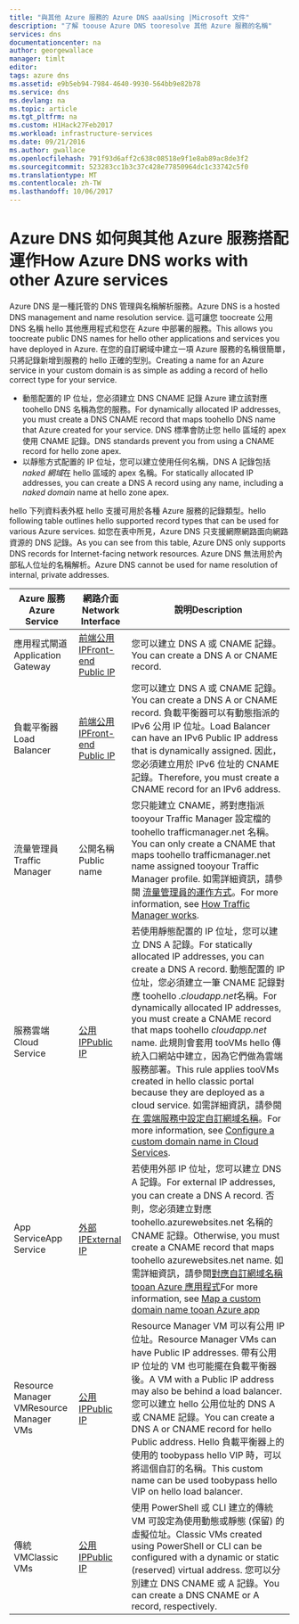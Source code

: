 ```yaml
---
title: "與其他 Azure 服務的 Azure DNS aaaUsing |Microsoft 文件"
description: "了解 toouse Azure DNS tooresolve 其他 Azure 服務的名稱"
services: dns
documentationcenter: na
author: georgewallace
manager: timlt
editor: 
tags: azure dns
ms.assetid: e9b5eb94-7984-4640-9930-564bb9e82b78
ms.service: dns
ms.devlang: na
ms.topic: article
ms.tgt_pltfrm: na
ms.custom: H1Hack27Feb2017
ms.workload: infrastructure-services
ms.date: 09/21/2016
ms.author: gwallace
ms.openlocfilehash: 791f93d6aff2c638c08518e9f1e8ab89ac8de3f2
ms.sourcegitcommit: 523283cc1b3c37c428e77850964dc1c33742c5f0
ms.translationtype: MT
ms.contentlocale: zh-TW
ms.lasthandoff: 10/06/2017
---
```

# <a name="how-azure-dns-works-with-other-azure-services"></a><span data-ttu-id="1a28f-103">Azure DNS 如何與其他 Azure 服務搭配運作</span><span class="sxs-lookup"><span data-stu-id="1a28f-103">How Azure DNS works with other Azure services</span></span>

<span data-ttu-id="1a28f-104">Azure DNS 是一種託管的 DNS 管理與名稱解析服務。</span><span class="sxs-lookup"><span data-stu-id="1a28f-104">Azure DNS is a hosted DNS management and name resolution service.</span></span> <span data-ttu-id="1a28f-105">這可讓您 toocreate 公用 DNS 名稱 hello 其他應用程式和您在 Azure 中部署的服務。</span><span class="sxs-lookup"><span data-stu-id="1a28f-105">This allows you toocreate public DNS names for hello other applications and services you have deployed in Azure.</span></span> <span data-ttu-id="1a28f-106">在您的自訂網域中建立一項 Azure 服務的名稱很簡單，只將記錄新增到服務的 hello 正確的型別。</span><span class="sxs-lookup"><span data-stu-id="1a28f-106">Creating a name for an Azure service in your custom domain is as simple as adding a record of hello correct type for your service.</span></span>

* <span data-ttu-id="1a28f-107">動態配置的 IP 位址，您必須建立 DNS CNAME 記錄 Azure 建立該對應 toohello DNS 名稱為您的服務。</span><span class="sxs-lookup"><span data-stu-id="1a28f-107">For dynamically allocated IP addresses, you must create a DNS CNAME record that maps toohello DNS name that Azure created for your service.</span></span> <span data-ttu-id="1a28f-108">DNS 標準會防止您 hello 區域的 apex 使用 CNAME 記錄。</span><span class="sxs-lookup"><span data-stu-id="1a28f-108">DNS standards prevent you from using a CNAME record for hello zone apex.</span></span>
* <span data-ttu-id="1a28f-109">以靜態方式配置的 IP 位址，您可以建立使用任何名稱，DNS A 記錄包括*naked 網域*在 hello 區域的 apex 名稱。</span><span class="sxs-lookup"><span data-stu-id="1a28f-109">For statically allocated IP addresses, you can create a DNS A record using any name, including a *naked domain* name at hello zone apex.</span></span>

<span data-ttu-id="1a28f-110">hello 下列資料表外框 hello 支援可用於各種 Azure 服務的記錄類型。</span><span class="sxs-lookup"><span data-stu-id="1a28f-110">hello following table outlines hello supported record types that can be used for various Azure services.</span></span> <span data-ttu-id="1a28f-111">如您在表中所見，Azure DNS 只支援網際網路面向網路資源的 DNS 記錄。</span><span class="sxs-lookup"><span data-stu-id="1a28f-111">As you can see from this table, Azure DNS only supports DNS records for Internet-facing network resources.</span></span> <span data-ttu-id="1a28f-112">Azure DNS 無法用於內部私人位址的名稱解析。</span><span class="sxs-lookup"><span data-stu-id="1a28f-112">Azure DNS cannot be used for name resolution of internal, private addresses.</span></span>

| <span data-ttu-id="1a28f-113">Azure 服務</span><span class="sxs-lookup"><span data-stu-id="1a28f-113">Azure Service</span></span> | <span data-ttu-id="1a28f-114">網路介面</span><span class="sxs-lookup"><span data-stu-id="1a28f-114">Network Interface</span></span> | <span data-ttu-id="1a28f-115">說明</span><span class="sxs-lookup"><span data-stu-id="1a28f-115">Description</span></span> |
| --- | --- | --- |
| <span data-ttu-id="1a28f-116">應用程式閘道</span><span class="sxs-lookup"><span data-stu-id="1a28f-116">Application Gateway</span></span> |[<span data-ttu-id="1a28f-117">前端公用 IP</span><span class="sxs-lookup"><span data-stu-id="1a28f-117">Front-end Public IP</span></span>](dns-custom-domain.md#public-ip-address) |<span data-ttu-id="1a28f-118">您可以建立 DNS A 或 CNAME 記錄。</span><span class="sxs-lookup"><span data-stu-id="1a28f-118">You can create a DNS A or CNAME record.</span></span> |
| <span data-ttu-id="1a28f-119">負載平衡器</span><span class="sxs-lookup"><span data-stu-id="1a28f-119">Load Balancer</span></span> |[<span data-ttu-id="1a28f-120">前端公用 IP</span><span class="sxs-lookup"><span data-stu-id="1a28f-120">Front-end Public IP</span></span>](dns-custom-domain.md#public-ip-address)  |<span data-ttu-id="1a28f-121">您可以建立 DNS A 或 CNAME 記錄。</span><span class="sxs-lookup"><span data-stu-id="1a28f-121">You can create a DNS A or CNAME record.</span></span> <span data-ttu-id="1a28f-122">負載平衡器可以有動態指派的 IPv6 公用 IP 位址。</span><span class="sxs-lookup"><span data-stu-id="1a28f-122">Load Balancer can have an IPv6 Public IP address that is dynamically assigned.</span></span> <span data-ttu-id="1a28f-123">因此，您必須建立用於 IPv6 位址的 CNAME 記錄。</span><span class="sxs-lookup"><span data-stu-id="1a28f-123">Therefore, you must create a CNAME record for an IPv6 address.</span></span> |
| <span data-ttu-id="1a28f-124">流量管理員</span><span class="sxs-lookup"><span data-stu-id="1a28f-124">Traffic Manager</span></span> |<span data-ttu-id="1a28f-125">公開名稱</span><span class="sxs-lookup"><span data-stu-id="1a28f-125">Public name</span></span> |<span data-ttu-id="1a28f-126">您只能建立 CNAME，將對應指派 tooyour Traffic Manager 設定檔的 toohello trafficmanager.net 名稱。</span><span class="sxs-lookup"><span data-stu-id="1a28f-126">You can only create a CNAME that maps toohello trafficmanager.net name assigned tooyour Traffic Manager profile.</span></span> <span data-ttu-id="1a28f-127">如需詳細資訊，請參閱 [流量管理員的運作方式](../traffic-manager/traffic-manager-overview.md#traffic-manager-example)。</span><span class="sxs-lookup"><span data-stu-id="1a28f-127">For more information, see [How Traffic Manager works](../traffic-manager/traffic-manager-overview.md#traffic-manager-example).</span></span> |
| <span data-ttu-id="1a28f-128">服務雲端</span><span class="sxs-lookup"><span data-stu-id="1a28f-128">Cloud Service</span></span> |[<span data-ttu-id="1a28f-129">公用 IP</span><span class="sxs-lookup"><span data-stu-id="1a28f-129">Public IP</span></span>](dns-custom-domain.md#public-ip-address) |<span data-ttu-id="1a28f-130">若使用靜態配置的 IP 位址，您可以建立 DNS A 記錄。</span><span class="sxs-lookup"><span data-stu-id="1a28f-130">For statically allocated IP addresses, you can create a DNS A record.</span></span> <span data-ttu-id="1a28f-131">動態配置的 IP 位址，您必須建立一筆 CNAME 記錄對應 toohello *.cloudapp.net*名稱。</span><span class="sxs-lookup"><span data-stu-id="1a28f-131">For dynamically allocated IP addresses, you must create a CNAME record that maps toohello *cloudapp.net* name.</span></span> <span data-ttu-id="1a28f-132">此規則會套用 tooVMs hello 傳統入口網站中建立，因為它們做為雲端服務部署。</span><span class="sxs-lookup"><span data-stu-id="1a28f-132">This rule applies tooVMs created in hello classic portal because they are deployed as a cloud service.</span></span> <span data-ttu-id="1a28f-133">如需詳細資訊，請參閱 [在 雲端服務中設定自訂網域名稱](../cloud-services/cloud-services-custom-domain-name-portal.md)。</span><span class="sxs-lookup"><span data-stu-id="1a28f-133">For more information, see [Configure a custom domain name in Cloud Services](../cloud-services/cloud-services-custom-domain-name-portal.md).</span></span> |
| <span data-ttu-id="1a28f-134">App Service</span><span class="sxs-lookup"><span data-stu-id="1a28f-134">App Service</span></span> | [<span data-ttu-id="1a28f-135">外部 IP</span><span class="sxs-lookup"><span data-stu-id="1a28f-135">External IP</span></span>](dns-custom-domain.md#app-service-web-apps) |<span data-ttu-id="1a28f-136">若使用外部 IP 位址，您可以建立 DNS A 記錄。</span><span class="sxs-lookup"><span data-stu-id="1a28f-136">For external IP addresses, you can create a DNS A record.</span></span> <span data-ttu-id="1a28f-137">否則，您必須建立對應 toohello.azurewebsites.net 名稱的 CNAME 記錄。</span><span class="sxs-lookup"><span data-stu-id="1a28f-137">Otherwise, you must create a CNAME record that maps toohello azurewebsites.net name.</span></span> <span data-ttu-id="1a28f-138">如需詳細資訊，請參閱[對應自訂網域名稱 tooan Azure 應用程式](../app-service-web/web-sites-custom-domain-name.md)</span><span class="sxs-lookup"><span data-stu-id="1a28f-138">For more information, see [Map a custom domain name tooan Azure app](../app-service-web/web-sites-custom-domain-name.md)</span></span> |
| <span data-ttu-id="1a28f-139">Resource Manager VM</span><span class="sxs-lookup"><span data-stu-id="1a28f-139">Resource Manager VMs</span></span> |[<span data-ttu-id="1a28f-140">公用 IP</span><span class="sxs-lookup"><span data-stu-id="1a28f-140">Public IP</span></span>](dns-custom-domain.md#public-ip-address) |<span data-ttu-id="1a28f-141">Resource Manager VM 可以有公用 IP 位址。</span><span class="sxs-lookup"><span data-stu-id="1a28f-141">Resource Manager VMs can have Public IP addresses.</span></span> <span data-ttu-id="1a28f-142">帶有公用 IP 位址的 VM 也可能擺在負載平衡器後。</span><span class="sxs-lookup"><span data-stu-id="1a28f-142">A VM with a Public IP address may also be behind a load balancer.</span></span> <span data-ttu-id="1a28f-143">您可以建立 hello 公用位址的 DNS A 或 CNAME 記錄。</span><span class="sxs-lookup"><span data-stu-id="1a28f-143">You can create a DNS A or CNAME record for hello Public address.</span></span> <span data-ttu-id="1a28f-144">Hello 負載平衡器上的使用的 toobypass hello VIP 時，可以將這個自訂的名稱。</span><span class="sxs-lookup"><span data-stu-id="1a28f-144">This custom name can be used toobypass hello VIP on hello load balancer.</span></span> |
| <span data-ttu-id="1a28f-145">傳統 VM</span><span class="sxs-lookup"><span data-stu-id="1a28f-145">Classic VMs</span></span> |[<span data-ttu-id="1a28f-146">公用 IP</span><span class="sxs-lookup"><span data-stu-id="1a28f-146">Public IP</span></span>](dns-custom-domain.md#public-ip-address) |<span data-ttu-id="1a28f-147">使用 PowerShell 或 CLI 建立的傳統 VM 可設定為使用動態或靜態 (保留) 的虛擬位址。</span><span class="sxs-lookup"><span data-stu-id="1a28f-147">Classic VMs created using PowerShell or CLI can be configured with a dynamic or static (reserved) virtual address.</span></span> <span data-ttu-id="1a28f-148">您可以分別建立 DNS CNAME 或 A 記錄。</span><span class="sxs-lookup"><span data-stu-id="1a28f-148">You can create a DNS CNAME or A record, respectively.</span></span> |
